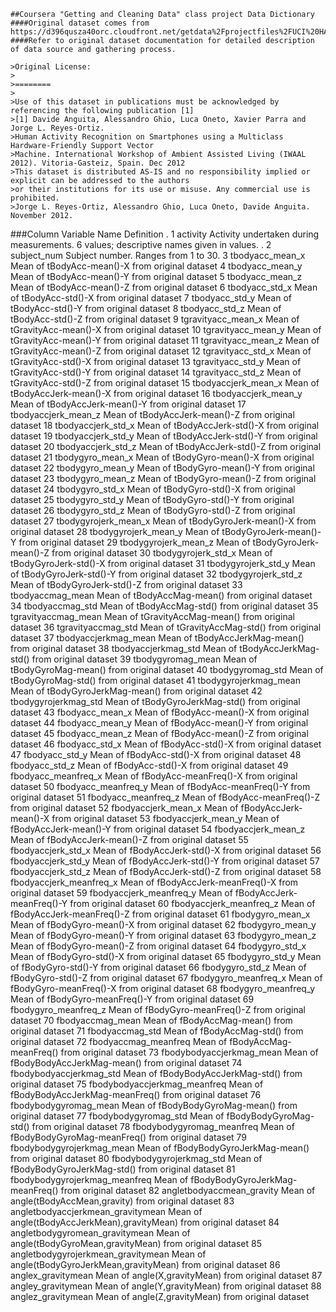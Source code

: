 		
	##Coursera "Getting and Cleaning Data" class project Data Dictionary	
	####Original dataset comes from https://d396qusza40orc.cloudfront.net/getdata%2Fprojectfiles%2FUCI%20HAR%20Dataset.zip	
	####Refer to original dataset documentation for detailed description of data source and gathering process.	
		
	>Original License:	
	>	
	>========	
	>	
	>Use of this dataset in publications must be acknowledged by referencing the following publication [1] 	
	>[1] Davide Anguita, Alessandro Ghio, Luca Oneto, Xavier Parra and Jorge L. Reyes-Ortiz. 	
	>Human Activity Recognition on Smartphones using a Multiclass Hardware-Friendly Support Vector	
	>Machine. International Workshop of Ambient Assisted Living (IWAAL 2012). Vitoria-Gasteiz, Spain. Dec 2012	
	>This dataset is distributed AS-IS and no responsibility implied or explicit can be addressed to the authors 	
	>or their institutions for its use or misuse. Any commercial use is prohibited.	
	>Jorge L. Reyes-Ortiz, Alessandro Ghio, Luca Oneto, Davide Anguita. November 2012.	
		
		
###Column	Variable Name	Definition
. 1	activity	                Activity undertaken during measurements. 6 values; descriptive names given in values.
. 2	subject_num	              Subject number. Ranges from 1 to 30.
3	tbodyacc_mean_x	          Mean of tBodyAcc-mean()-X from original dataset
4	tbodyacc_mean_y	          Mean of tBodyAcc-mean()-Y from original dataset
5	tbodyacc_mean_z	          Mean of tBodyAcc-mean()-Z from original dataset
6	tbodyacc_std_x	          Mean of tBodyAcc-std()-X from original dataset
7	tbodyacc_std_y	          Mean of tBodyAcc-std()-Y from original dataset
8	tbodyacc_std_z	          Mean of tBodyAcc-std()-Z from original dataset
9	tgravityacc_mean_x	      Mean of tGravityAcc-mean()-X from original dataset
10	tgravityacc_mean_y	    Mean of tGravityAcc-mean()-Y from original dataset
11	tgravityacc_mean_z	    Mean of tGravityAcc-mean()-Z from original dataset
12	tgravityacc_std_x	      Mean of tGravityAcc-std()-X from original dataset
13	tgravityacc_std_y	      Mean of tGravityAcc-std()-Y from original dataset
14	tgravityacc_std_z	      Mean of tGravityAcc-std()-Z from original dataset
15	tbodyaccjerk_mean_x	    Mean of tBodyAccJerk-mean()-X from original dataset
16	tbodyaccjerk_mean_y	    Mean of tBodyAccJerk-mean()-Y from original dataset
17	tbodyaccjerk_mean_z	    Mean of tBodyAccJerk-mean()-Z from original dataset
18	tbodyaccjerk_std_x	    Mean of tBodyAccJerk-std()-X from original dataset
19	tbodyaccjerk_std_y	    Mean of tBodyAccJerk-std()-Y from original dataset
20	tbodyaccjerk_std_z	    Mean of tBodyAccJerk-std()-Z from original dataset
21	tbodygyro_mean_x	      Mean of tBodyGyro-mean()-X from original dataset
22	tbodygyro_mean_y	      Mean of tBodyGyro-mean()-Y from original dataset
23	tbodygyro_mean_z	      Mean of tBodyGyro-mean()-Z from original dataset
24	tbodygyro_std_x	        Mean of tBodyGyro-std()-X from original dataset
25	tbodygyro_std_y	        Mean of tBodyGyro-std()-Y from original dataset
26	tbodygyro_std_z	        Mean of tBodyGyro-std()-Z from original dataset
27	tbodygyrojerk_mean_x	  Mean of tBodyGyroJerk-mean()-X from original dataset
28	tbodygyrojerk_mean_y	  Mean of tBodyGyroJerk-mean()-Y from original dataset
29	tbodygyrojerk_mean_z	  Mean of tBodyGyroJerk-mean()-Z from original dataset
30	tbodygyrojerk_std_x	    Mean of tBodyGyroJerk-std()-X from original dataset
31	tbodygyrojerk_std_y	    Mean of tBodyGyroJerk-std()-Y from original dataset
32	tbodygyrojerk_std_z	    Mean of tBodyGyroJerk-std()-Z from original dataset
33	tbodyaccmag_mean	      Mean of  tBodyAccMag-mean() from original dataset
34	tbodyaccmag_std	        Mean of tBodyAccMag-std() from original dataset
35	tgravityaccmag_mean	    Mean of tGravityAccMag-mean() from original dataset
36	tgravityaccmag_std	    Mean of tGravityAccMag-std() from original dataset
37	tbodyaccjerkmag_mean	  Mean of tBodyAccJerkMag-mean() from original dataset
38	tbodyaccjerkmag_std	    Mean of tBodyAccJerkMag-std() from original dataset
39	tbodygyromag_mean	      Mean of tBodyGyroMag-mean() from original dataset
40	tbodygyromag_std	      Mean of tBodyGyroMag-std() from original dataset
41	tbodygyrojerkmag_mean  	Mean of tBodyGyroJerkMag-mean() from original dataset
42	tbodygyrojerkmag_std  	Mean of tBodyGyroJerkMag-std() from original dataset
43	fbodyacc_mean_x	        Mean of fBodyAcc-mean()-X from original dataset
44	fbodyacc_mean_y	        Mean of fBodyAcc-mean()-Y from original dataset
45	fbodyacc_mean_z	        Mean of fBodyAcc-mean()-Z from original dataset
46	fbodyacc_std_x	        Mean of fBodyAcc-std()-X from original dataset
47	fbodyacc_std_y	        Mean of fBodyAcc-std()-X from original dataset
48	fbodyacc_std_z	        Mean of fBodyAcc-std()-X from original dataset
49	fbodyacc_meanfreq_x	    Mean of fBodyAcc-meanFreq()-X from original dataset
50	fbodyacc_meanfreq_y	    Mean of fBodyAcc-meanFreq()-Y from original dataset
51	fbodyacc_meanfreq_z	    Mean of fBodyAcc-meanFreq()-Z from original dataset
52	fbodyaccjerk_mean_x	    Mean of fBodyAccJerk-mean()-X from original dataset
53	fbodyaccjerk_mean_y	    Mean of fBodyAccJerk-mean()-Y from original dataset
54	fbodyaccjerk_mean_z	    Mean of fBodyAccJerk-mean()-Z from original dataset
55	fbodyaccjerk_std_x	    Mean of fBodyAccJerk-std()-X from original dataset
56	fbodyaccjerk_std_y	    Mean of fBodyAccJerk-std()-Y from original dataset
57	fbodyaccjerk_std_z	    Mean of fBodyAccJerk-std()-Z from original dataset
58	fbodyaccjerk_meanfreq_x	Mean of fBodyAccJerk-meanFreq()-X from original dataset
59	fbodyaccjerk_meanfreq_y	Mean of fBodyAccJerk-meanFreq()-Y from original dataset
60	fbodyaccjerk_meanfreq_z	Mean of fBodyAccJerk-meanFreq()-Z from original dataset
61	fbodygyro_mean_x	      Mean of fBodyGyro-mean()-X from original dataset
62	fbodygyro_mean_y      	Mean of fBodyGyro-mean()-Y from original dataset
63	fbodygyro_mean_z	      Mean of fBodyGyro-mean()-Z from original dataset
64	fbodygyro_std_x	        Mean of fBodyGyro-std()-X from original dataset
65	fbodygyro_std_y	        Mean of fBodyGyro-std()-Y from original dataset
66	fbodygyro_std_z	        Mean of fBodyGyro-std()-Z from original dataset
67	fbodygyro_meanfreq_x	  Mean of fBodyGyro-meanFreq()-X from original dataset
68	fbodygyro_meanfreq_y	  Mean of fBodyGyro-meanFreq()-Y from original dataset
69	fbodygyro_meanfreq_z	  Mean of fBodyGyro-meanFreq()-Z from original dataset
70	fbodyaccmag_mean      	Mean of fBodyAccMag-mean() from original dataset
71	fbodyaccmag_std	        Mean of fBodyAccMag-std() from original dataset
72	fbodyaccmag_meanfreq	  Mean of fBodyAccMag-meanFreq() from original dataset
73	fbodybodyaccjerkmag_mean      Mean of fBodyBodyAccJerkMag-mean() from original dataset
74	fbodybodyaccjerkmag_std	      Mean of fBodyBodyAccJerkMag-std() from original dataset
75	fbodybodyaccjerkmag_meanfreq	Mean of fBodyBodyAccJerkMag-meanFreq() from original dataset
76	fbodybodygyromag_mean	        Mean of fBodyBodyGyroMag-mean() from original dataset
77	fbodybodygyromag_std	        Mean of fBodyBodyGyroMag-std() from original dataset
78	fbodybodygyromag_meanfreq	    Mean of fBodyBodyGyroMag-meanFreq() from original dataset
79	fbodybodygyrojerkmag_mean	    Mean of fBodyBodyGyroJerkMag-mean() from original dataset
80	fbodybodygyrojerkmag_std	    Mean of fBodyBodyGyroJerkMag-std() from original dataset
81	fbodybodygyrojerkmag_meanfreq	Mean of fBodyBodyGyroJerkMag-meanFreq() from original dataset
82	angletbodyaccmean_gravity	    Mean of angle(tBodyAccMean,gravity) from original dataset
83	angletbodyaccjerkmean_gravitymean	    Mean of angle(tBodyAccJerkMean),gravityMean) from original dataset
84	angletbodygyromean_gravitymean	      Mean of angle(tBodyGyroMean,gravityMean) from original dataset
85	angletbodygyrojerkmean_gravitymean	  Mean of angle(tBodyGyroJerkMean,gravityMean) from original dataset
86	anglex_gravitymean	    Mean of angle(X,gravityMean) from original dataset
87	angley_gravitymean	    Mean of angle(Y,gravityMean) from original dataset
88	anglez_gravitymean	    Mean of angle(Z,gravityMean) from original dataset
